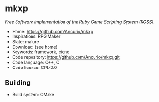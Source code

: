 # mkxp

_Free Software implementation of the Ruby Game Scripting System (RGSS)._

- Home: https://github.com/Ancurio/mkxp
- Inspirations: RPG Maker
- State: mature
- Download: (see home)
- Keywords: framework, clone
- Code repository: https://github.com/Ancurio/mkxp.git
- Code language: C++, C
- Code license: GPL-2.0

## Building

- Build system: CMake
